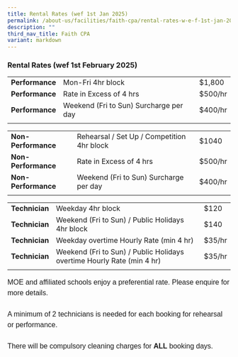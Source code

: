 ```yaml
---
title: Rental Rates (wef 1st Jan 2025)
permalink: /about-us/facilities/faith-cpa/rental-rates-w-e-f-1st-jan-2025/
description: ""
third_nav_title: Faith CPA
variant: markdown
---
```

### **Rental Rates (wef 1st February 2025)**


|  ||  |
| -------- | -------- | -------- |
| **Performance**  | Mon-Fri 4hr block  | $1,800    |
| **Performance**  | Rate in Excess of 4 hrs  | $500/hr   |
| **Performance**  | Weekend (Fri to Sun) Surcharge per day  | $400/hr   |
|  |  |  |

|  ||  |
| -------- | -------- | -------- |
| **Non-Performance**  |Rehearsal / Set Up / Competition 4hr block  | $1040   |
| **Non-Performance**  | Rate in Excess of 4 hrs  | $500/hr   |
| **Non-Performance**  | Weekend (Fri to Sun) Surcharge per day  | $400/hr   |
|  |  |  |

|  ||  |
| -------- | -------- | -------- |
| **Technician** |Weekday 4hr block  | $120   |
| **Technician** | Weekend (Fri to Sun) / Public Holidays 4hr block  | $140  |
|**Technician**  | Weekday overtime Hourly Rate (min 4 hr)  | $35/hr   |
|**Technician**  | Weekend (Fri to Sun) / Public Holidays overtime Hourly Rate (min 4 hr)  | $35/hr   |
|  |  |  |

<p style="font-family:Arial, sans-serif;font-size:16px;
  font-weight:normal;line-height:1.5">MOE and affiliated schools enjoy a preferential rate. Please enquire for more details.<br><br>A minimum of 2 technicians is needed for each booking for rehearsal or performance.<br><br>There will be compulsory cleaning charges for&nbsp;<b>ALL</b>&nbsp;booking days.<br><br>
	</p>